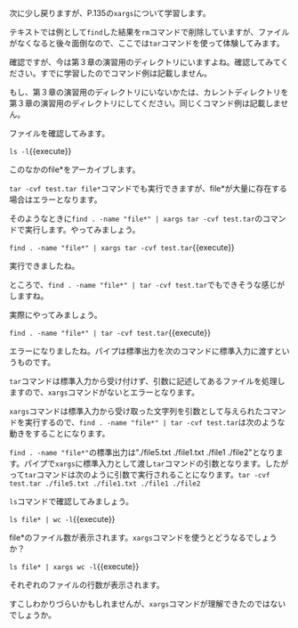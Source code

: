 次に少し戻りますが、P.135の`xargs`について学習します。

テキストでは例として`find`した結果を`rm`コマンドで削除していますが、ファイルがなくなると後々面倒なので、ここでは`tar`コマンドを使って体験してみます。

確認ですが、今は第３章の演習用のディレクトリにいますよね。確認してみてください。すでに学習したのでコマンド例は記載しません。

もし、第３章の演習用のディレクトリにいないかたは、カレントディレクトリを第３章の演習用のディレクトリにしてください。同じくコマンド例は記載しません。

ファイルを確認してみます。

`ls -l`{{execute}}

このなかのfile*をアーカイブします。

`tar -cvf test.tar file*`コマンドでも実行できますが、file*が大量に存在する場合はエラーとなります。

そのようなときに`find . -name "file*" | xargs tar -cvf test.tar`のコマンドで実行します。やってみましょう。

`find . -name "file*" | xargs tar -cvf test.tar`{{execute}}

実行できましたね。

ところで、`find . -name "file*" | tar -cvf test.tar`でもできそうな感じがしますね。

実際にやってみましょう。

`find . -name "file*" | tar -cvf test.tar`{{execute}}

エラーになりましたね。パイプは標準出力を次のコマンドに標準入力に渡すというものです。

`tar`コマンドは標準入力から受け付けず、引数に記述してあるファイルを処理しますので、`xargs`コマンドがないとエラーとなります。

`xargs`コマンドは標準入力から受け取った文字列を引数として与えられたコマンドを実行するので、`find . -name "file*" | tar -cvf test.tar`は次のような動きをすることになります。

`find . -name "file*"`の標準出力は"./file5.txt ./file1.txt ./file1 ./file2"となります。パイプで`xargs`に標準入力として渡し`tar`コマンドの引数となります。したがって`tar`コマンドは次のように引数で実行されることになります。`tar -cvf test.tar ./file5.txt ./file1.txt ./file1 ./file2`

`ls`コマンドで確認してみましょう。

`ls file* | wc -l`{{execute}}

file*のファイル数が表示されます。`xargs`コマンドを使うとどうなるでしょうか？

`ls file* | xargs wc -l`{{execute}}

それぞれのファイルの行数が表示されます。

すこしわかりづらいかもしれませんが、`xargs`コマンドが理解できたのではないでしょうか。

